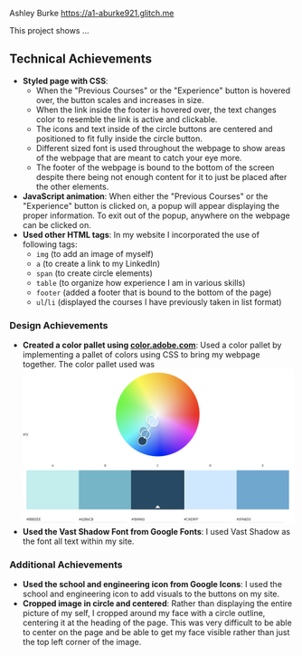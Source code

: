 Ashley Burke
<a href="https://a1-aburke921.glitch.me">https://a1-aburke921.glitch.me</a>


This project shows ...

## Technical Achievements
- **Styled page with CSS**: 
    * When the "Previous Courses" or the "Experience" button is hovered over, the button scales and increases in size.
    * When the link inside the footer is hovered over, the text changes color to resemble the link is active and clickable.
    * The icons and text inside of the circle buttons are centered and positioned to fit fully inside the circle button.
    * Different sized font is used throughout the webpage to show areas of the webpage that are meant to catch your eye more.
    * The footer of the webpage is bound to the bottom of the screen despite there being not enough content for it to just be placed after the other elements.
- **JavaScript animation**: When either the "Previous Courses" or the "Experience" button is clicked on, a popup will appear displaying the proper information. To exit out of the popup, anywhere on the webpage can be clicked on.
- **Used other HTML tags**: In my website I incorporated the use of following tags: 
    * `img` (to add an image of myself)
    * `a` (to create a link to my LinkedIn)
    * `span` (to create circle elements)
    * `table` (to organize how experience I am in various skills)
    * `footer` (added a footer that is bound to the bottom of the page)
    * `ul`/`li` (displayed the courses I have previously taken in list format)



### Design Achievements
- **Created a color pallet using <a href="https://color.adobe.com/create/color-wheel">color.adobe.com</a>**: Used a color pallet by implementing a pallet of colors using CSS to bring my webpage together. The color pallet used was <img src="Color Pallet.png" alt="Color Pallet Implemented">
- **Used the Vast Shadow Font from Google Fonts**: I used Vast Shadow as the font all text within my site.

### Additional Achievements
- **Used the school and engineering icon from Google Icons**: I used the school and engineering icon to add visuals to the buttons on my site.
- **Cropped image in circle and centered**: Rather than displaying the entire picture of my self, I cropped around my face with a circle outline, centering it at the heading of the page. This was very difficult to be able to center on the page and be able to get my face visible rather than just the top left corner of the image.   



